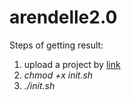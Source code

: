 # arendelle2.0

Steps of getting result:
1) upload a project by [link](https://github.com/urec-programmec/arendelle2.0/archive/refs/heads/main.zip)
2) *chmod +x init.sh*
3) *./init.sh*
